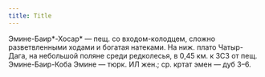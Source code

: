 ```yaml
---
title: Title
---
```


Эмине-Баир*-Хосар* — пещ. со входом-колодцем, сложно разветвленными ходами и
богатая натеками. На ниж. плато Чатыр-Дага, на небольшой поляне среди
редколесья, в 0,45 км. к ЗСЗ от пещ. Эмине-Баир-Коба Эмине — тюрк. ИЛ жен.; ср.
кртат эмен — дуб З–6.
